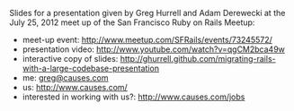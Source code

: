 Slides for a presentation given by Greg Hurrell and Adam Derewecki at the July
25, 2012 meet up of the San Francisco Ruby on Rails Meetup:

- meet-up event:
  http://www.meetup.com/SFRails/events/73245572/
- presentation video:
  http://www.youtube.com/watch?v=qgCM2bca49w
- interactive copy of slides:
  http://ghurrell.github.com/migrating-rails-with-a-large-codebase-presentation
- me:
  greg@causes.com
- us:
  http://www.causes.com/
- interested in working with us?:
  http://www.causes.com/jobs
